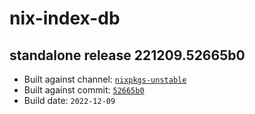 # nix-index-db
## standalone release 221209.52665b0
- Built against channel: [`nixpkgs-unstable`](https://github.com/nixos/nixpkgs/tree/nixpkgs-unstable)
- Built against commit: [`52665b0`](https://github.com/NixOS/nixpkgs/commit/52665b05cfd702e12b877aa519b62374d003231a)
- Build date: `2022-12-09`
